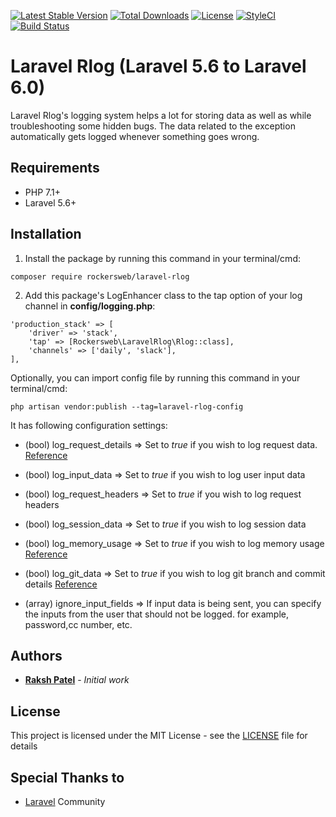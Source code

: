 [![Latest Stable Version](https://poser.pugx.org/freshbitsweb/laravel-log-enhancer/v/stable)](https://packagist.org/packages/freshbitsweb/laravel-log-enhancer)
[![Total Downloads](https://poser.pugx.org/freshbitsweb/laravel-log-enhancer/downloads)](https://packagist.org/packages/freshbitsweb/laravel-log-enhancer)
[![License](https://poser.pugx.org/freshbitsweb/laravel-log-enhancer/license)](https://packagist.org/packages/freshbitsweb/laravel-log-enhancer)
[![StyleCI](https://styleci.io/repos/126970369/shield?branch=master)](https://styleci.io/repos/126970369)
[![Build Status](https://travis-ci.org/freshbitsweb/laravel-log-enhancer.svg?branch=master)](https://travis-ci.org/freshbitsweb/laravel-log-enhancer)

# Laravel Rlog (Laravel 5.6 to Laravel 6.0)
 Laravel Rlog's logging system helps a lot for storing data as well as while troubleshooting some hidden bugs. The data related to the exception automatically gets logged whenever something goes wrong.



## Requirements

* PHP 7.1+
* Laravel 5.6+


## Installation

1) Install the package by running this command in your terminal/cmd:
```
composer require rockersweb/laravel-rlog
```

2) Add this package's LogEnhancer class to the tap option of your log channel in **config/logging.php**:
```
'production_stack' => [
    'driver' => 'stack',
    'tap' => [Rockersweb\LaravelRlog\Rlog::class],
    'channels' => ['daily', 'slack'],
],
```

Optionally, you can import config file by running this command in your terminal/cmd:
```
php artisan vendor:publish --tag=laravel-rlog-config
```

It has following configuration settings:
* (bool) log_request_details => Set to *true* if you wish to log request data. [Reference](https://github.com/Seldaek/monolog/blob/master/src/Monolog/Processor/WebProcessor.php)

* (bool) log_input_data => Set to *true* if you wish to log user input data

* (bool) log_request_headers => Set to *true* if you wish to log request headers

* (bool) log_session_data => Set to *true* if you wish to log session data

* (bool) log_memory_usage => Set to *true* if you wish to log memory usage [Reference](https://github.com/Seldaek/monolog/blob/master/src/Monolog/Processor/MemoryUsageProcessor.php)

* (bool) log_git_data => Set to *true* if you wish to log git branch and commit details [Reference](https://github.com/Seldaek/monolog/blob/master/src/Monolog/Processor/GitProcessor.php)

* (array) ignore_input_fields => If input data is being sent, you can specify the inputs from the user that should not be logged. for example, password,cc number, etc.

## Authors

* [**Raksh Patel**](https://github.com/rockers007) - *Initial work*


## License

This project is licensed under the MIT License - see the [LICENSE](LICENSE) file for details

## Special Thanks to

* [Laravel](https://laravel.com) Community
